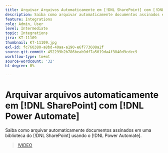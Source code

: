 ```yaml
---
title: Arquivar Arquivos Automaticamente em [!DNL SharePoint] com [!DNL Power Automate]
description: Saiba como arquivar automaticamente documentos assinados em uma  [!DNL SharePoint] biblioteca usando [!DNL Power Automate]
feature: Integrations
role: Admin, User
level: Intermediate
topic: Integrations
jira: KT-11109
thumbnail: KT-11109.jpg
exl-id: fc760380-a8bd-40aa-a190-e6f773608a2f
source-git-commit: 452299b2b786beab9df7a5019da4f3840d9cdec9
workflow-type: tm+mt
source-wordcount: '32'
ht-degree: 0%

---
```


# Arquivar arquivos automaticamente em [!DNL SharePoint] com [!DNL Power Automate]

Saiba como arquivar automaticamente documentos assinados em uma biblioteca do [!DNL SharePoint] usando o [!DNL Power Automate].

>[!VIDEO](https://video.tv.adobe.com/v/3416170?quality=12&learn=on&hidetitle=true&captions=por_br)
